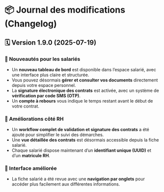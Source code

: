 # 📦 Journal des modifications (Changelog)
## 🗓️ Version 1.9.0 (2025-07-19)

### 🚀 Nouveautés pour les salariés

- Un **nouveau tableau de bord** est disponible dans l’espace salarié, avec une interface plus claire et structurée.
- Vous pouvez désormais **gérer et consulter vos documents** directement depuis votre espace personnel.
- La **signature électronique des contrats** est activée, avec un système de **vérification par code SMS (OTP)**.
- Un **compte à rebours** vous indique le temps restant avant le début de votre contrat.

### 👥 Améliorations côté RH

- Un **workflow complet de validation et signature des contrats** a été ajouté pour simplifier le suivi des démarches.
- Une **vue détaillée des contrats** est désormais accessible depuis la fiche salarié.
- Chaque salarié dispose maintenant d’un **identifiant unique (UUID)** et d’un **matricule RH**.

### 🧭 Interface améliorée

- La fiche salarié a été revue avec une **navigation par onglets** pour accéder plus facilement aux différentes informations.

